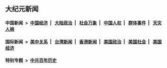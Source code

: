 ## 大纪元新闻

#### 中国新闻 &nbsp;>&nbsp; [中国经济](indexes/ncid283/README.md?01191245) &nbsp;| &nbsp; [大陆政治](indexes/ncid277/README.md?01191245) &nbsp;| &nbsp; [社会万象](indexes/ncid282/README.md?01191245) &nbsp;| &nbsp; [中国人权](indexes/ncid278/README.md?01191245) &nbsp;| &nbsp; [群体事件](indexes/ncid279/README.md?01191245) &nbsp;| &nbsp; [天灾人祸](indexes/ncid280/README.md?01191245)

#### 国际新闻 &nbsp;>&nbsp; [美中关系](indexes/nf1412576/README.md?01191245) &nbsp;| &nbsp; [台湾新闻](indexes/ncid1349361/README.md?01191245) &nbsp;| &nbsp; [香港新闻](indexes/ncid1349362/README.md?01191245) &nbsp;| &nbsp; [美国政治](indexes/ncid1078159/README.md?01191245) &nbsp;| &nbsp; [美国社会](indexes/ncid1078160/README.md?01191245) &nbsp;| &nbsp; [美国经济](indexes/ncid1078158/README.md?01191245)

#### 特别专题 &nbsp;>&nbsp; [中共百年历史](https://github.com/epoch-news/epoch-special/blob/master/README.md?01191245)  
